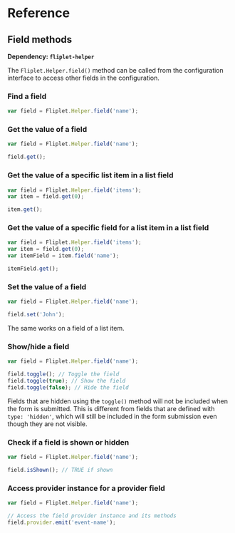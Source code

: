# Reference

## Field methods

**Dependency: `fliplet-helper`**

The `Fliplet.Helper.field()` method can be called from the configuration interface to access other fields in the configuration.

### Find a field

```js
var field = Fliplet.Helper.field('name');
```

### Get the value of a field

```js
var field = Fliplet.Helper.field('name');

field.get();
```

### Get the value of a specific list item in a list field

```js
var field = Fliplet.Helper.field('items');
var item = field.get(0);

item.get();
```

### Get the value of a specific field for a list item in a list field

```js
var field = Fliplet.Helper.field('items');
var item = field.get(0);
var itemField = item.field('name');

itemField.get();
```

### Set the value of a field

```js
var field = Fliplet.Helper.field('name');

field.set('John');
```

The same works on a field of a list item.

### Show/hide a field

```js
var field = Fliplet.Helper.field('name');

field.toggle(); // Toggle the field
field.toggle(true); // Show the field
field.toggle(false); // Hide the field
```

Fields that are hidden using the `toggle()` method will not be included when the form is submitted. This is different from fields that are defined with `type: 'hidden'`, which will still be included in the form submission even though they are not visible.

### Check if a field is shown or hidden

```js
var field = Fliplet.Helper.field('name');

field.isShown(); // TRUE if shown
```

### Access provider instance for a provider field

```js
var field = Fliplet.Helper.field('name');

// Access the field provider instance and its methods
field.provider.emit('event-name');
```
